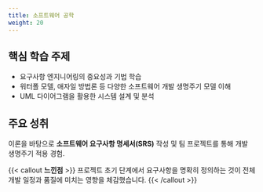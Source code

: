 ```yaml
---
title: 소프트웨어 공학
weight: 20
---
```


## 핵심 학습 주제

* 요구사항 엔지니어링의 중요성과 기법 학습
* 워터폴 모델, 애자일 방법론 등 다양한 소프트웨어 개발 생명주기 모델 이해
* UML 다이어그램을 활용한 시스템 설계 및 분석

## 주요 성취

이론을 바탕으로 **소프트웨어 요구사항 명세서(SRS)** 작성 및 팀 프로젝트를 통해 개발 생명주기 적용 경험.

{{< callout **느낀점** >}}
프로젝트 초기 단계에서 요구사항을 명확히 정의하는 것이 전체 개발 일정과 품질에 미치는 영향을 체감했습니다.
{{< /callout >}}
